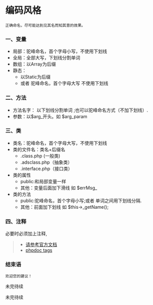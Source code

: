 编码风格
===
    正确命名，尽可能达到见其名而知其意的效果。

### 一、变量
* 局部：驼峰命名，首个字母小写，不使用下划线
* 全局：全部大写，下划线分割单词
* 数组：以Array为后缀
* 静态： 
     * 以Static为后缀
     * 或者 驼峰命名，首个字母大写 不使用下划线
     
### 二、方法
* 方法名字： 以下划线分割单词 ;也可以驼峰命名方式（不加下划线）.
* 参数：以$arg_开头。如 $arg_param

### 三、类
* 类名：驼峰命名，首个字母大写，不使用下划线
* 类的文件名：类名+后缀名
    * .class.php (一般类)
    * .adsclass.php（抽象类）
    * .interface.php（接口类）
* 类的属性
    * public:和局部变量一样
    * 其他：变量后面加下滑线 如 $errMsg_
* 类的方法
    * public:驼峰命名，首个字母小写;或者 单词之间用下划线分隔.
    * 其他：前面加下划线 如 $this->_getName();

### 四、注释

必要时必须加上注释,
> * [请参考官方文档](http://php.net/manual/zh/language.basic-syntax.comments.php)
> * [phpdoc tags](https://github.com/BPing/PHPCbping/blob/dev/Doc/phpdoc%20%E6%96%87%E6%A1%A3%E6%A0%87%E7%AD%BE.md)

### 结束语
    欢迎您的建议！

未完待续

未完待续
